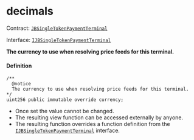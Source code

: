 # decimals

Contract: [`JBSingleTokenPaymentTerminal`](/dev/api/contracts/or-payment-terminals/or-abstract/jbsingletokenpaymentterminal/README.md)​‌

Interface: [`IJBSingleTokenPaymentTerminal`](/dev/api/interfaces/ijbsingletokenpaymentterminal.md)

**The currency to use when resolving price feeds for this terminal.**

#### Definition

```
/**
  @notice
  The currency to use when resolving price feeds for this terminal.
*/
uint256 public immutable override currency;
```

- Once set the value cannot be changed.
- The resulting view function can be accessed externally by anyone.
- The resulting function overrides a function definition from the [`IJBSingleTokenPaymentTerminal`](/dev/api/interfaces/ijbsingletokenpaymentterminal.md) interface.
